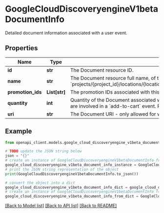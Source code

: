 # GoogleCloudDiscoveryengineV1betaDocumentInfo

Detailed document information associated with a user event.

## Properties

Name | Type | Description | Notes
------------ | ------------- | ------------- | -------------
**id** | **str** | The Document resource ID. | [optional] 
**name** | **str** | The Document resource full name, of the form: &#x60;projects/{project_id}/locations/{location}/collections/{collection_id}/dataStores/{data_store_id}/branches/{branch_id}/documents/{document_id}&#x60; | [optional] 
**promotion_ids** | **List[str]** | The promotion IDs associated with this Document. Currently, this field is restricted to at most one ID. | [optional] 
**quantity** | **int** | Quantity of the Document associated with the user event. Defaults to 1. For example, this field will be 2 if two quantities of the same Document are involved in a &#x60;add-to-cart&#x60; event. Required for events of the following event types: * &#x60;add-to-cart&#x60; * &#x60;purchase&#x60; | [optional] 
**uri** | **str** | The Document URI - only allowed for website data stores. | [optional] 

## Example

```python
from openapi_client.models.google_cloud_discoveryengine_v1beta_document_info import GoogleCloudDiscoveryengineV1betaDocumentInfo

# TODO update the JSON string below
json = "{}"
# create an instance of GoogleCloudDiscoveryengineV1betaDocumentInfo from a JSON string
google_cloud_discoveryengine_v1beta_document_info_instance = GoogleCloudDiscoveryengineV1betaDocumentInfo.from_json(json)
# print the JSON string representation of the object
print(GoogleCloudDiscoveryengineV1betaDocumentInfo.to_json())

# convert the object into a dict
google_cloud_discoveryengine_v1beta_document_info_dict = google_cloud_discoveryengine_v1beta_document_info_instance.to_dict()
# create an instance of GoogleCloudDiscoveryengineV1betaDocumentInfo from a dict
google_cloud_discoveryengine_v1beta_document_info_from_dict = GoogleCloudDiscoveryengineV1betaDocumentInfo.from_dict(google_cloud_discoveryengine_v1beta_document_info_dict)
```
[[Back to Model list]](../README.md#documentation-for-models) [[Back to API list]](../README.md#documentation-for-api-endpoints) [[Back to README]](../README.md)


